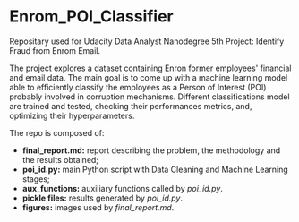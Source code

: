 # Enrom_POI_Classifier

Repositary used for Udacity Data Analyst Nanodegree 5th Project: Identify Fraud from Enrom Email.

The project explores a dataset containing Enron former employees' financial and email data. The main goal is to come up with a machine learning model able to efficiently classify the employees as a Person of Interest (POI) probably involved in corruption mechanisms. Different classifications model are trained and tested, checking their performances metrics, and, optimizing their hyperparameters.

The repo is composed of:

* **final_report.md:** report describing the problem, the methodology and the results obtained;
* **poi_id.py:** main Python script with Data Cleaning and Machine Learning stages;
* **aux_functions:** auxiliary functions called by *poi_id.py*.
* **pickle files:** results generated by *poi_id.py*.
* **figures:** images used by *final_report.md*.
